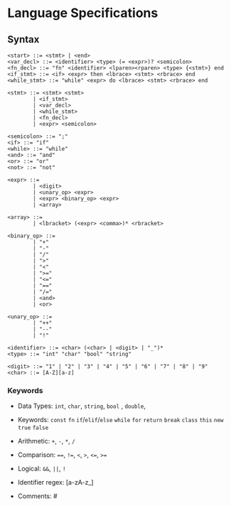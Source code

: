 # Language Specifications

## Syntax

```
<start> ::= <stmt> | <end>
<var_decl> ::= <identifier> <type> (= <expr>)? <semicolon>
<fn_decl> ::= "fn" <identifier> <lparen><rparen> <type> {<stmt>} end
<if_stmt> ::= <if> <expr> then <lbrace> <stmt> <rbrace> end
<while_stmt> ::= "while" <expr> do <lbrace> <stmt> <rbrace> end

<stmt> ::= <stmt> <stmt>
        | <if_stmt>
        | <var_decl>
        | <while_stmt>
        | <fn_decl>
        | <expr> <semicolon>

<semicolon> ::= ";"
<if> ::= "if"
<while> ::= "while"
<and> ::= "and"
<or> ::= "or"
<not> ::= "not"

<expr> ::=
        | <digit>
        | <unary_op> <expr>
        | <expr> <binary_op> <expr>
        | <array>

<array> ::=
        | <lbracket> (<expr> <comma>)* <rbracket>

<binary_op> ::=
        | "+"
        | "-"
        | "/"
        | ">"
        | "<"
        | ">="
        | "<="
        | "=="
        | "/="
        | <and>
        | <or>

<unary_op> ::=
        | "++"
        | "--"
        | "!"

<identifier> ::= <char> (<char> | <digit> | "_")*
<type> ::= "int" "char" "bool" "string"

<digit> ::= "1" | "2" | "3" | "4" | "5" | "6" | "7" | "8" | "9"
<char> ::= [A-Z][a-z]
```

### Keywords

- Data Types: `int`, `char`, `string`, `bool` , `double`,

- Keywords:
  `const` `fn` `if`/`elif`/`else`
  `while` `for` `return`
  `break`
  `class` `this` `new`
  `true` `false`

- Arithmetic: `+`, `-`, `*`, `/`
- Comparison: `==`, `!=`, `<`, `>`, `<=`, `>=`
- Logical: `&&`, `||`, `!`

- Identifier regex: [a-zA-z_]

- Comments: #
